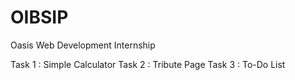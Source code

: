 # OIBSIP
Oasis Web Development Internship

Task 1 : Simple Calculator
Task 2 : Tribute Page
Task 3 : To-Do List 

